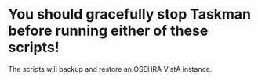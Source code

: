 # You should gracefully stop Taskman before running either of these scripts!

The scripts will backup and restore an OSEHRA VistA instance.
